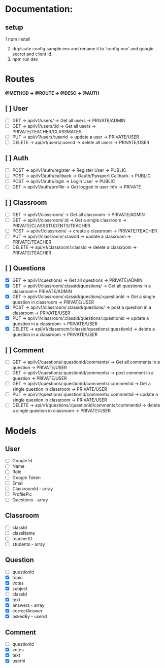 # Documentation:

## setup

1 npm install

2. duplicate config.sample.env and rename it to 'config.env' and google secret and client id.
3. npm run dev

# Routes

#### @METHOD -> @ROUTE -> @DESC -> @AUTH

## [ ] User

- [ ] GET -> api/v1/users/ -> Get all users -> PRIVATE/ADMIN
- [ ] GET -> api/v1/users/:id -> Get all users -> PRIVATE/TEACHER/CLASSMATES
- [ ] PUT -> api/v1/users/:userid -> update a user -> PRIVATE/USER
- [ ] DELETE -> api/v1/users/:userid -> delete all users -> PRIVATE/USER

## [ ] Auth

- [ ] POST -> api/v1/auth/register -> Register User -> PUBLIC
- [ ] POST -> api/v1/auth/callback -> Oauth/Passport Callback -> PUBLIC
- [ ] POST -> api/v1/auth/login -> Login User -> PUBLIC
- [ ] GET -> api/v1/auth/profile -> Get logged in user info -> PRIVATE

## [ ] Classroom

- [ ] GET -> api/v1/classroom/ -> Get all classroom -> PRIVATE/ADMIN
- [ ] GET -> api/v1/classroom/:id -> Get a single classroom -> PRIVATE/CLASSSTUDENTS/TEACHER
- [ ] POST -> api/v1/classroom/ -> create a classroom -> PRIVATE/TEACHER
- [ ] PUT -> api/v1/classroom/:classId -> update a classroom -> PRIVATE/TEACHER
- [ ] DELETE -> api/v1/classroom/:classId -> delete a classroom -> PRIVATE/TEACHER

## [ ] Questions

- [x] GET -> api/v1/questions/ -> Get all questions -> PRIVATE/ADMIN
- [x] GET -> api/v1/classroom/:classid/questions/ -> Get all questions in a classroom-> PRIVATE/ADMIN
- [x] GET -> api/v1/classroom/:classid/questions/:questionId -> Get a single question in classroom -> PRIVATE/USER
- [x] POST -> api/v1/classroom/:classid/questions/ -> post a question in a classroom -> PRIVATE/USER
- [x] PUT -> api/v1/classroom/:classid/questions/:questionid -> update a question in a classroom -> PRIVATE/USER
- [x] DELETE -> api/v1/classroom/:classid/questions/:questionId -> delete a question in a classroom -> PRIVATE/USER

## [ ] Comment

- [ ] GET -> api/v1/questions/:questionId/comments/ -> Get all comments in a question -> PRIVATE/USER
- [ ] GET -> api/v1/questions/:questionId/comments/ -> post comment in a question -> PRIVATE/USER
- [ ] GET -> api/v1/questions/:questionId/comments/:commentid -> Get a single question in classroom -> PRIVATE/USER
- [ ] PUT -> api/v1/questions/:questionId/comments/:commentid -> update a single question in classroom -> PRIVATE/USER
- [ ] DELETE -> api/v1/questions/:questionId/comments/:commentid -> delete a single question in classroom -> PRIVATE/USER

# Models

## User

- [ ] Google Id
- [ ] Name
- [ ] Role
- [ ] Google Token
- [ ] Email
- [ ] ClassroomId - array
- [ ] ProfilePic
- [ ] Questions - array

## Classroom

- [ ] classId
- [ ] className
- [ ] teacherID
- [ ] students - array

## Question

- [ ] questionId
- [x] topic
- [x] votes
- [x] subject
- [ ] classId
- [x] text
- [x] answers - array
- [x] correctAnswer
- [x] askedBy - userid

## Comment

- [ ] questionId
- [x] votes
- [x] text
- [x] userId
